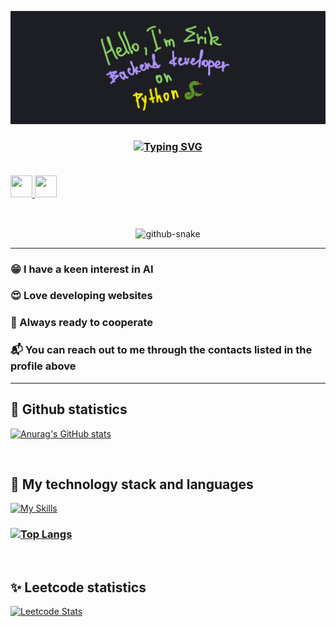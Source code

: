 ![Header](https://github.com/Fiufew/Fiufew/blob/main/assets/picture_my_header.png)

<h3 align="center"><a href="https://git.io/typing-svg"><img src="https://readme-typing-svg.herokuapp.com?font=Fira+Code&pause=2000&color=F7D95D&width=600&lines=%22Programming+is+the+art+of+creating+future+today%22" alt="Typing SVG" /></a></h3>
<h6 align="center" style="display: inline-block;">
  <a href="https://t.me/alonel1ness">
    <img height="35" width="35" src="https://cdn.simpleicons.org/telegram" />
  </a>
  <a href="https://discordapp.com/users/397342645049098246">
    <img height="35" width="35" src="https://cdn.simpleicons.org/discord" />
  </a>
</h6>

<p align="center">
  <picture>
    <source
      media="(prefers-color-scheme: dark)"
      srcset="https://github.com/Fiufew/Fiufew/blob/output/github-contribution-grid-snake-dark.svg"
    />
    <img alt="github-snake" src="github-snake.svg"/>
  </picture>
</p>


---

### 😁 I have a keen interest in AI

### 😍 Love developing websites

### 🫡 Always ready to cooperate

### 📬 You can reach out to me through the contacts listed in the profile above

---

## 💎 Github statistics
[![Anurag's GitHub stats](https://github-readme-stats.vercel.app/api?username=Fiufew)](https://github.com/anuraghazra/github-readme-stats)

&nbsp;

## 🎈 My technology stack and languages
[![My Skills](https://skillicons.dev/icons?i=py,django,fastapi,flask,postgres,nginx,git,docker,linux)](https://skillicons.dev)

### [![Top Langs](https://github-readme-stats.vercel.app/api/top-langs/?username=Fiufew&layout=compact)](https://github.com/anuraghazra/github-readme-stats)

&nbsp;

## ✨ Leetcode statistics
[![Leetcode Stats](https://leetcard.jacoblin.cool/Fiufew?border=0&radius=20)](https://leetcode.com/Fiufew)
